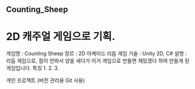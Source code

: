 ## Counting_Sheep
# 2D 캐주얼 게임으로 기획.


게임명 : Counting Sheep
장르 : 2D 아케이드 리듬 게임
기술 : Unity 2D, C#
설명 : 리듬 게임으로, 잠이 안와서 양을 세다가 이거 게임으로 만들면 재밌겠다 하여 만들게 된 게임입니다.
특징
 1.
 2.
 3.
 
개인 프로젝트  (버전 관리용 Git 사용)
